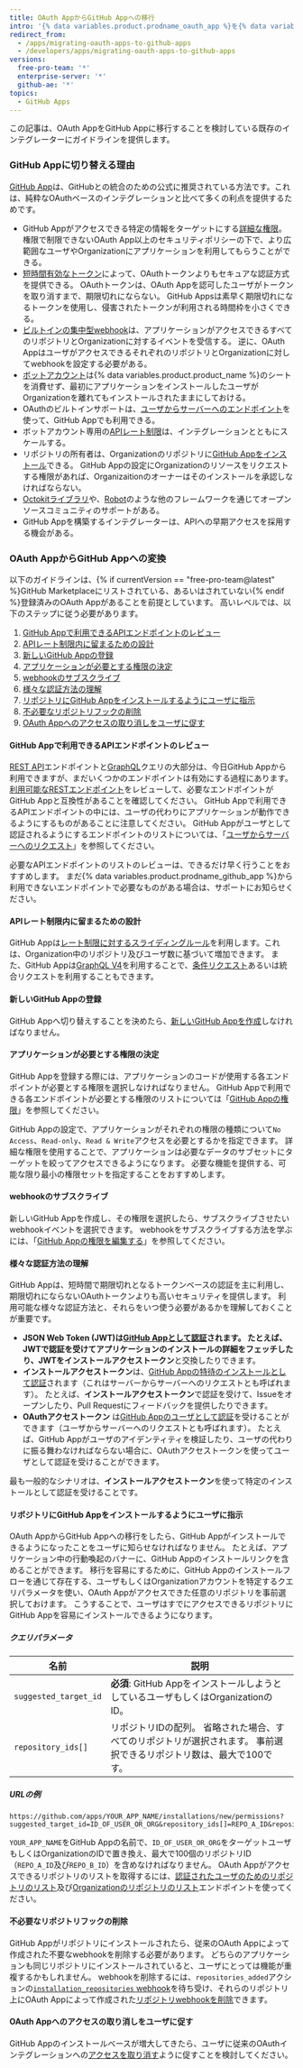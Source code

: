 ```yaml
---
title: OAuth AppからGitHub Appへの移行
intro: '{% data variables.product.prodname_oauth_app %}を{% data variables.product.prodname_github_app %}へ移行することの利点と、{% data variables.product.prodname_marketplace %}にリストされていない{% data variables.product.prodname_oauth_app %}の移行方法について学んでください。'
redirect_from:
  - /apps/migrating-oauth-apps-to-github-apps
  - /developers/apps/migrating-oauth-apps-to-github-apps
versions:
  free-pro-team: '*'
  enterprise-server: '*'
  github-ae: '*'
topics:
  - GitHub Apps
---
```

この記事は、OAuth AppをGitHub Appに移行することを検討している既存のインテグレーターにガイドラインを提供します。

### GitHub Appに切り替える理由

[GitHub App](/apps/)は、GitHubとの統合のための公式に推奨されている方法です。これは、純粋なOAuthベースのインテグレーションと比べて多くの利点を提供するためです。

- GitHub Appがアクセスできる特定の情報をターゲットにする[詳細な権限](/apps/differences-between-apps/#requesting-permission-levels-for-resources)。権限で制限できないOAuth App以上のセキュリティポリシーの下で、より広範囲なユーザやOrganizationにアプリケーションを利用してもらうことができる。
- [短時間有効なトークン](/apps/differences-between-apps/#token-based-identification)によって、OAuthトークンよりもセキュアな認証方式を提供できる。 OAuthトークンは、OAuth Appを認可したユーザがトークンを取り消すまで、期限切れにならない。 GitHub Appsは素早く期限切れになるトークンを使用し、侵害されたトークンが利用される時間枠を小さくできる。
- [ビルトインの集中型webhook](/apps/differences-between-apps/#webhooks)は、アプリケーションがアクセスできるすべてのリポジトリとOrganizationに対するイベントを受信する。 逆に、OAuth AppはユーザがアクセスできるそれぞれのリポジトリとOrganizationに対してwebhookを設定する必要がある。
- [ボットアカウント](/apps/differences-between-apps/#machine-vs-bot-accounts)は{% data variables.product.product_name %}のシートを消費せず、最初にアプリケーションをインストールしたユーザがOrganizationを離れてもインストールされたままにしておける。
- OAuthのビルトインサポートは、[ユーザからサーバーへのエンドポイント](/apps/building-github-apps/identifying-and-authorizing-users-for-github-apps/)を使って、GitHub Appでも利用できる。
- ボットアカウント専用の[APIレート制限](/apps/building-github-apps/understanding-rate-limits-for-github-apps/)は、インテグレーションとともにスケールする。
- リポジトリの所有者は、Organizationのリポジトリに[GitHub Appをインストール](/apps/differences-between-apps/#who-can-install-github-apps-and-authorize-oauth-apps)できる。 GitHub Appの設定にOrganizationのリソースをリクエストする権限があれば、Organizaitionのオーナーはそのインストールを承認しなければならない。
- [ Octokitライブラリ](/rest/overview/libraries)や、[Robot](https://probot.github.io/)のような他のフレームワークを通じてオープンソースコミュニティのサポートがある。
- GitHub Appを構築するインテグレーターは、APIへの早期アクセスを採用する機会がある。

### OAuth AppからGitHub Appへの変換

以下のガイドラインは、{% if currentVersion == "free-pro-team@latest" %}GitHub Marketplaceにリストされている、あるいはされていない{% endif %}登録済みのOAuth Appがあることを前提としています。 高いレベルでは、以下のステップに従う必要があります。

1. [GitHub Appで利用できるAPIエンドポイントのレビュー](#review-the-available-api-endpoints-for-github-apps)
1. [APIレート制限内に留まるための設計](#design-to-stay-within-api-rate-limits)
1. [新しいGitHub Appの登録](#register-a-new-github-app)
1. [アプリケーションが必要とする権限の決定](#determine-the-permissions-your-app-requires)
1. [webhookのサブスクライブ](#subscribe-to-webhooks)
1. [様々な認証方法の理解](#understand-the-different-methods-of-authentication)
1. [リポジトリにGitHub Appをインストールするようにユーザに指示](#direct-users-to-install-your-github-app-on-repositories)
1. [不必要なリポジトリフックの削除](#remove-any-unnecessary-repository-hooks)
1. [OAuth Appへのアクセスの取り消しをユーザに促す](#encourage-users-to-revoke-access-to-your-oauth-app)

#### GitHub Appで利用できるAPIエンドポイントのレビュー

[REST API](/rest)エンドポイントと[GraphQL](/graphql)クエリの大部分は、今日GitHub Appから利用できますが、まだいくつかのエンドポイントは有効にする過程にあります。 [利用可能なRESTエンドポイント](/rest/overview/endpoints-available-for-github-apps)をレビューして、必要なエンドポイントがGitHub Appと互換性があることを確認してください。 GitHub Appで利用できるAPIエンドポイントの中には、ユーザの代わりにアプリケーションが動作できるようにするものがあることに注意してください。 GitHub Appがユーザとして認証されるようにするエンドポイントのリストについては、「[ユーザからサーバーへのリクエスト](/apps/building-github-apps/identifying-and-authorizing-users-for-github-apps/#user-to-server-requests)」を参照してください。

必要なAPIエンドポイントのリストのレビューは、できるだけ早く行うことをおすすめします。 まだ{% data variables.product.prodname_github_app %}から利用できないエンドポイントで必要なものがある場合は、サポートにお知らせください。

#### APIレート制限内に留まるための設計

GitHub Appは[レート制限に対するスライディングルール](/apps/building-github-apps/understanding-rate-limits-for-github-apps/)を利用します。これは、Organization中のリポジトリ及びユーザ数に基づいて増加できます。 また、GitHub Appは[GraphQL V4](/graphql)を利用することで、[条件リクエスト](/rest#conditional-requests)あるいは統合リクエストを利用することもできます。

#### 新しいGitHub Appの登録

GitHub Appへ切り替えすることを決めたら、[新しいGitHub Appを作成](/apps/building-github-apps/)しなければなりません。

#### アプリケーションが必要とする権限の決定

GitHub Appを登録する際には、アプリケーションのコードが使用する各エンドポイントが必要とする権限を選択しなければなりません。 GitHub Appで利用できる各エンドポイントが必要とする権限のリストについては「[GitHub Appの権限](/rest/reference/permissions-required-for-github-apps)」を参照してください。

GitHub Appの設定で、アプリケーションがそれぞれの権限の種類について`No Access`、`Read-only`、`Read & Write`アクセスを必要とするかを指定できます。 詳細な権限を使用することで、アプリケーションは必要なデータのサブセットにターゲットを絞ってアクセスできるようになります。 必要な機能を提供する、可能な限り最小の権限セットを指定することをおすすめします。

#### webhookのサブスクライブ

新しいGitHub Appを作成し、その権限を選択したら、サブスクライブさせたいwebhookイベントを選択できます。 webhookをサブスクライブする方法を学ぶには、「[GitHub Appの権限を編集する](/apps/managing-github-apps/editing-a-github-app-s-permissions/)」を参照してください。

#### 様々な認証方法の理解

GitHub Appは、短時間で期限切れとなるトークンベースの認証を主に利用し、期限切れにならないOAuthトークンよりも高いセキュリティを提供します。 利用可能な様々な認証方法と、それらをいつ使う必要があるかを理解しておくことが重要です。

* **JSON Web Token (JWT)**は[GitHub Appとして認証](/apps/building-github-apps/authenticating-with-github-apps/#authenticating-as-a-github-app)されます。 たとえば、**JWT**で認証を受けてアプリケーションのインストールの詳細をフェッチしたり、**JWT**を**インストールアクセストークン**と交換したりできます。
* **インストールアクセストークン**は、[GitHub Appの特待のインストールとして認証](/apps/building-github-apps/authenticating-with-github-apps/#authenticating-as-an-installation)されます（これはサーバーからサーバーへのリクエストとも呼ばれます）。 たとえば、**インストールアクセストークン**で認証を受けて、Issueをオープンしたり、Pull Requestにフィードバックを提供したりできます。
* **OAuthアクセストークン** は[GitHub Appのユーザとして認証](/apps/building-github-apps/identifying-and-authorizing-users-for-github-apps/#identifying-users-on-your-site)を受けることができます（ユーザからサーバーへのリクエストとも呼ばれます）。 たとえば、GitHub Appがユーザのアイデンティティを検証したり、ユーザの代わりに振る舞わなければならない場合に、OAuthアクセストークンを使ってユーザとして認証を受けることができます。

最も一般的なシナリオは、**インストールアクセストークン**を使って特定のインストールとして認証を受けることです。

#### リポジトリにGitHub Appをインストールするようにユーザに指示

OAuth AppからGitHub Appへの移行をしたら、GitHub Appがインストールできるようになったことをユーザに知らせなければなりません。 たとえば、アプリケーション中の行動喚起のバナーに、GitHub Appのインストールリンクを含めることができます。 移行を容易にするために、GitHub Appのインストールフローを通じて存在する、ユーザもしくはOrganizationアカウントを特定するクエリパラメータを使い、OAuth Appがアクセスできた任意のリポジトリを事前選択しておけます。 こうすることで、ユーザはすでにアクセスできるリポジトリにGitHub Appを容易にインストールできるようになります。

##### クエリパラメータ

| 名前                    | 説明                                                             |
| --------------------- | -------------------------------------------------------------- |
| `suggested_target_id` | **必須**: GitHub AppをインストールしようとしているユーザもしくはOrganizationのID。       |
| `repository_ids[]`    | リポジトリIDの配列。 省略された場合、すべてのリポジトリが選択されます。 事前選択できるリポジトリ数は、最大で100です。 |

##### URLの例
```
https://github.com/apps/YOUR_APP_NAME/installations/new/permissions?suggested_target_id=ID_OF_USER_OR_ORG&repository_ids[]=REPO_A_ID&repository_ids[]=REPO_B_ID
```

`YOUR_APP_NAME`をGitHub Appの名前で、`ID_OF_USER_OR_ORG`をターゲットユーザもしくはOrganizationのIDで置き換え、最大で100個のリポジトリID（`REPO_A_ID`及び`REPO_B_ID`）を含めなければなりません。 OAuth Appがアクセスできるリポジトリのリストを取得するには、[認証されたユーザのためのリポジトリのリスト](/rest/reference/repos#list-repositories-for-the-authenticated-user)及び[Organizationのリポジトリのリスト](/rest/reference/repos#list-organization-repositories)エンドポイントを使ってください。

#### 不必要なリポジトリフックの削除

GitHub Appがリポジトリにインストールされたら、従来のOAuth Appによって作成された不要なwebhookを削除する必要があります。 どちらのアプリケーションも同じリポジトリにインストールされていると、ユーザにとっては機能が重複するかもしれません。 webhookを削除するには、`repositories_added`アクションの[`installation_repositories` webhook](/webhooks/event-payloads/#installation_repositories)を待ち受け、それらのリポジトリ上にOAuth Appによって作成された[リポジトリwebhookを削除](/rest/reference/repos#delete-a-repository-webhook)できます。

#### OAuth Appへのアクセスの取り消しをユーザに促す

GitHub Appのインストールベースが増大してきたら、ユーザに従来のOAuthインテグレーションへの[アクセスを取り消す](/articles/authorizing-oauth-apps/)ように促すことを検討してください。
